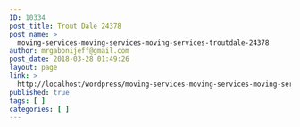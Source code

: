 ```yaml
---
ID: 10334
post_title: Trout Dale 24378
post_name: >
  moving-services-moving-services-moving-services-troutdale-24378
author: mrgabonijeff@gmail.com
post_date: 2018-03-28 01:49:26
layout: page
link: >
  http://localhost/wordpress/moving-services-moving-services-moving-services-troutdale-24378/
published: true
tags: [ ]
categories: [ ]
---
```


